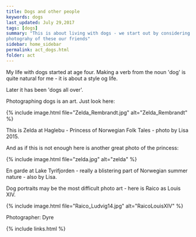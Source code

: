 ```yaml
---
title: Dogs and other people 
keywords: dogs
last_updated: July 29,2017
tags: [dogs]
summary: "This is about living with dogs - we start out by considering artful
photograhy of these our friends"
sidebar: home_sidebar
permalink: act_dogs.html
folder: act
---
```

My life with dogs started at age four.
Making a verb from the noun 'dog' is quite natural for me -
it is about a style og life.

Later it has been 'dogs all over'.

Photographing dogs is an art. Just look here:

{% include image.html file="Zelda_Rembrandt.jpg" alt="Zelda_Rembrandt"  %}

This is Zelda at Haglebu - Princess of Norwegian Folk Tales - photo by Lisa 2015.

And as if this is not enough here is another great photo of the princess:

{% include image.html file="zelda.jpg" alt="zelda"  %}

En garde at Lake Tyrifjorden - really a blistering part of Norwegian summer nature -
also by Lisa.

Dog portraits may be the most difficult photo art - here is Raico as Louis XIV.

{% include image.html file="Raico_Ludvig14.jpg" alt="RaicoLouisXIV"  %}

Photographer: Dyre

{% include links.html %}
